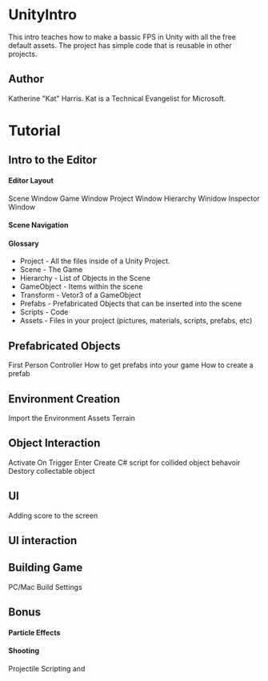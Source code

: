 # UnityIntro
This intro teaches how to make a bassic FPS in Unity with all the free default assets. The project has simple code that is reusable in other projects. 

## Author
Katherine "Kat" Harris. Kat is a Technical Evangelist for Microsoft. 

# Tutorial

## Intro to the Editor
#### Editor Layout
Scene Window
Game Window
Project Window
Hierarchy Winidow
Inspector Window

#### Scene Navigation
#### Glossary
* Project - All the files inside of a Unity Project. 
* Scene - The Game
* Hierarchy - List of Objects in the Scene
* GameObject - Items within the scene
* Transform - Vetor3 of a GameObject
* Prefabs - Prefabricated Objects that can be inserted into the scene
* Scripts - Code 
* Assets - Files in your project (pictures, materials, scripts, prefabs, etc)

## Prefabricated Objects
First Person Controller
How to get prefabs into your game
How to create a prefab

## Environment Creation
Import the Environment Assets
Terrain

## Object Interaction
Activate On Trigger Enter
Create C# script for collided object behavoir
Destory collectable object

## UI
Adding score to the screen

## UI interaction

## Building Game
PC/Mac Build Settings 

## Bonus

#### Particle Effects

#### Shooting
Projectile Scripting and 



